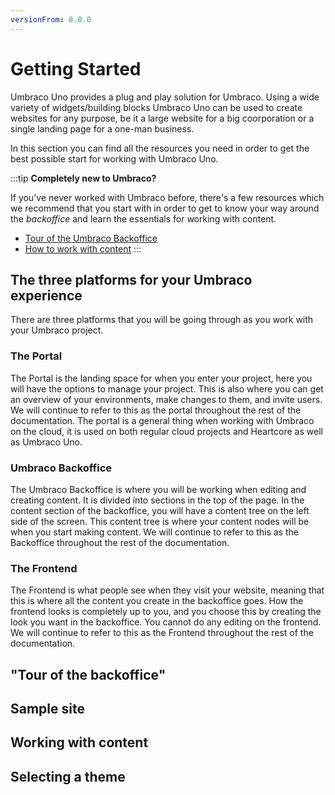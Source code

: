 ```yaml
---
versionFrom: 8.0.0
---
```


# Getting Started

Umbraco Uno provides a plug and play solution for Umbraco. Using a wide variety of widgets/building blocks Umbraco Uno can be used to create websites for any purpose, be it a large website for a big coorporation or a single landing page for a one-man business.

In this section you can find all the resources you need in order to get the best possible start for working with Umbraco Uno.

:::tip
**Completely new to Umbraco?**

If you've never worked with Umbraco before, there's a few resources which we recommend that you start with in order to get to know your way around the *backoffice* and learn the essentials for working with content.

* [Tour of the Umbraco Backoffice](link)
* [How to work with content](link)
:::

## The three platforms for your Umbraco experience

There are three platforms that you will be going through as you work with your Umbraco project.

### The Portal

The Portal is the landing space for when you enter your project, here you will have the options to manage your project.
This is also where you can get an overview of your environments, make changes to them, and invite users.
We will continue to refer to this as the portal throughout the rest of the documentation.
The portal is a general thing when working with Umbraco on the cloud, it is used on both regular cloud projects and Heartcore as well as Umbraco Uno.

### Umbraco Backoffice

The Umbraco Backoffice is where you will be working when editing and creating content. It is divided into sections in the top of the page.
In the content section of the backoffice, you will have a content tree on the left side of the screen. This content tree is where your content nodes will be when you start making content.
We will continue to refer to this as the Backoffice throughout the rest of the documentation.

### The Frontend

The Frontend is what people see when they visit your website, meaning that this is where all the content you create in the backoffice goes.
How the frontend looks is completely up to you, and you choose this by creating the look you want in the backoffice. You cannot do any editing on the frontend.
We will continue to refer to this as the Frontend throughout the rest of the documentation.

## "Tour of the backoffice"

## Sample site

## Working with content

## Selecting a theme
